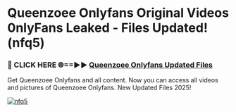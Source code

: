 # Queenzoee Onlyfans Original Videos 0nlyFans Leaked - Files Updated! (nfq5)

<h3>🔴 CLICK HERE 🌐==►► <a href="https://tinyurl.com/ehrbuxhb" rel="nofollow">Queenzoee Onlyfans Updated Files</a></h3>

Get Queenzoee Onlyfans and all content. Now you can access all videos and pictures of Queenzoee Onlyfans. New Updated Files 2025!

[![nfq5](https://i.imgur.com/lVYEuWS.gif)](https://tinyurl.com/ehrbuxhb)
